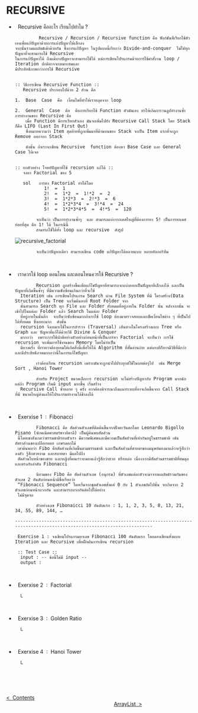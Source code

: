  # RECURSIVE

 - &nbsp; Recursive คืออะไร เรียนไปทำไม ?

                Recursive / Recursion / Recursive function คือ ฟังก์ชันที่เรียกใช้ตัวเองเพื่อแก้ปัญหาด้วยการแบ่งปัญหาให้เล็กลง
       จากนั้นรวมผลลัพธ์เข้าด้วยกัน ซึ่งการแก้ปัญหา ในรูปแบบนี้เรียกว่า Divide-and-conquer  ไม่ใช่ทุกปัญหาที่จะสามารถใช้ Recursive
       ในการแก้ปัญหาได้ ถึงแม้บางปัญหาจะสามารถใช้ได้ แต่การเขียนโปรแกรมด้วยการใช้คำสั่งวน loop / Iteration ปกติอาจจะเหมาะสมและ
       มีประสิทธิภาพกว่าการใช้ Recursive
   

       :: วิธีการเขียน Recursive Function ::
          Recursive ประกอบไปด้วย 2 ส่วน คือ
   
       1.  Base  Case  คือ  เงื่อนไขที่ทำให้เราหลุดจาก loop
   
       2.  General  Case  คือ  คือการเรียกใช้ Function ตัวมันเอง ทำให้เกิดการวนลูปทำงานซ้ำ การทำงานของ Recursive คือ
           เมื่อ Function มีการเรียกตัวเอง มันจะเพิ่มไปยัง Recursive Call Stack โดย Stack ก็คือ LIFO (Last In First Out)
           ซึ่งหมายความว่า Item สุดท้ายที่ถูกเพิ่มมาที่ด้านบนของ Stack จะเป็น Item แรกที่จะถูก Remove ออกจาก Stack

           ดังนั้น ถ้าเราจะเขียน Recursive  function ต้องหา Base Case และ General Case ให้เจอ


       :: ยกตัวอย่าง โจทย์ปัญหาที่ใช้ recursion แก้ได้ ::
          จงหา Factorial ของ 5
   
          sol   การหา Factorial ทำได้โดย
                  1!  =  1  
                  2!  =  1*2  =  1!*2  =  2
                  3!  =  1*2*3  =  2!*3  =  6
                  4!  =  1*2*3*4  =  3!*4  =  24
                  5!  =  1*2*3*4*5  =  4!*5  =  120
   
               จะเห็นว่า เป็นการทำงานซ้ำๆ  และ สามารถแบ่งจากเคสใหญ่ที่ต้องการหา 5! เป็นการหาเคสย่อยที่สุด คือ 1! ได้ ในกรณีนี้
               สามารถใช้ได้ทั้ง loop และ recursive  ดังรูป

   ![recursive_factorial](https://github.com/Arisa-Kaewsuan/Datastructure_Java/assets/87797742/a44cae04-5197-4bcf-a454-53352382fffa)

               จะเห็นว่าปัญหาเดียว สามารถเขียน code แก้ปัญหาได้หลายแบบ หลายอัลกอริทึม
   <br/>
   
 - &nbsp; เราควรใช้ loop ตอนไหน และตอนไหนควรใช้ Recursive ?

               Recursion ถูกสร้างขึ้นเพื่อแก้ไขปัญหาที่สามารถจะแบ่งออกเป็นปัญหาที่เล็กลงได้ และเป็นปัญหาที่เกิดขึ้นซ้ำๆ ที่มีความซับซ้อนเกินกว่าที่จะใช้
         Iteration เช่น การเขียนโปรแกรม Search ผ่าน File System ที่มี โครงสร้าง(Data Structure) เป็น Tree จะเริ่มต้นหาที่ Root Folder จาก
         นั้นสามารถ Search ทุก File และ Folder ทั้งหมดที่อยู่ภายใน Folder นั้น หลังจากนั้น จะเข้าไปในแต่ละ Folder แล้ว Search ในแต่ละ Folder
         ที่อยู่ภายในนั้นอีก  จะเห็นว่าซับซ้อนมากถ้าเราใช้ loop ต้องมาตรวจสอบและเช็คเงื่อนไขต่าง ๆ ที่เป็นไปได้ทั้งหมด ซึ่งเยอะมาก  ดังนั้น
         recursion จึงเหมาะใช้ในการสำรวจ (Traversal) เส้นทางในโครงสร้างแบบ Tree หรือ Graph และ ปัญหาที่แก้ได้ด้วยวิธี Divine & Conquer
         มากกว่า  เพราะการใช้ปกติอย่างตัวอย่างก่อนหน้าที่เป็นการหา Factorial จะเห็นว่า การใช้ recursion จะเพิ่มการใช้งานของ Memory โดยไม่จำเป็น
         มีบางครั้ง ที่เราอาจต้องยอมให้เกิดสิ่งนี้เพื่อให้ได้ Algorithm ที่สั้นอ่านง่าย แต่บางทีก็อาจมีวิธีที่ดีกว่าและมีประสิทธิภาพมากกว่านี้ในการแก้ไขปัญหา

               เราต้องเรียน recursion เพราะมันจะถูกนำไปประยุกต์ใช้ในบทต่อๆไป  เช่น Merge Sort , Hanoi Tower

               สำหรับ Project ขนาดเล็กการ recursion จะไม่สร้างปัญหากับ Program มากนัก แต่ถ้า Program เริ่มมี input มากขึ้น เริ่มสร้าง
         Recursive Call ซ้ำหลาย ๆ ครั้ง อาจต้องพิจารณาถึงผลกระทบที่อาจเกิดขึ้นจาก Call Stack ที่มี ขนาดใหญ่ส่งผลให้โปรแกรมทำงานได้ช้าลงได้
   <br/>
   
 - &nbsp; Exerxise 1 &nbsp;:&nbsp; Fibonacci

               Fibonacci คือ สัดส่วนตัวเลขที่คิดค้นขึ้นจากฝั่งตะวันตกโดย Leonardo Bigollo Pisano (นักคณิตศาสตร์ชาวอิตาลี) เป็นผู้ค้นพบสัดส่วน
        นี้โดยเขาสังเกตว่าธรรมชาติรอบตัวเรา มีความพิเศษและมีความเป็นสัดส่วนที่เท่ากันอยู่ในธรรมชาติ เช่น อัตราส่วนของเปลือกหอย เกษรดอกไม้
        เขาค้นพบว่า Fibo คือสัดส่วนที่เกิดขึ้นตามธรรมชาติ และเป็นสัดส่วนที่สายตาของมนุษย์มองมาแล้วจะรู้สึกว่าลงตัว รู้สึกสวยงาม และสบายตา มีผลไปถึง
        สัดส่วนใบหน้าของชาย และหญิงที่คนเราจะมองแล้วรู้สึกว่าสวย หรือหล่อ เนื่องจากมีสัดส่วนธรรมชาติที่สมดุล และตรงกับลำดับ Fibonacci

               นิยามของ Fibo คือ สัดส่วนตัวเลข (อนุกรม) ที่ตัวเลขแต่ละตัวจะมาจากผลลัพธ์รวมกันของตัวเลข 2 อันดับก่อนหน้ามีชื่อเรียกว่า
        “Fibonacci Sequence” โดยเริ่มจากชุดตัวเลขตั้งแต่ 0 กับ 1 ตัวเลขถัดไปนั้น จะเกิดจาก 2 ตัวเลขก่อนหน้าบวกกัน และสามารถบวกกันต่อไปได้อย่าง
        ไม่มีจุดจบ

               ตัวอย่างเลข Fibonaicci 10 อันดับแรก : 1, 1, 2, 3, 5, 8, 13, 21, 34, 55, 89, 144, …
   
       -----------------------------------------------------------------------------------------------------------------------
   
        Exercise 1 : จงเขียนโปรแกรมหาเลข Fibonacci 100 อันดับแรก โดยลองเขียนทั้งแบบ Iteration และ Recursive เพื่อฝึกฝนการเขียน recursion

        :: Test Case ::
         input : -- ข้อนี้ไม่มี input --
         output : 
   <br/>
   
 - &nbsp; Exerxise 2 &nbsp;:&nbsp; Factorial

         L
   <br/>
   
 - &nbsp; Exerxise 3 &nbsp;:&nbsp; Golden Ratio

         L
   <br/>
   
 - &nbsp; Exerxise 4 &nbsp;:&nbsp; Hanoi Tower
   
         L
   
   <br/><br/><br/>

[<  &nbsp;Contents](https://github.com/Arisa-Kaewsuan/Datastructure_Java/blob/main/README.md)  &nbsp; &nbsp; &nbsp; &nbsp; &nbsp; &nbsp; &nbsp; &nbsp; &nbsp; &nbsp; &nbsp; &nbsp; &nbsp; &nbsp; &nbsp; &nbsp; &nbsp; &nbsp; &nbsp; &nbsp; &nbsp; &nbsp; &nbsp; &nbsp; &nbsp; &nbsp; &nbsp; &nbsp; &nbsp; &nbsp; &nbsp; &nbsp; &nbsp; &nbsp; &nbsp; &nbsp; &nbsp; &nbsp; &nbsp; &nbsp; &nbsp; &nbsp; &nbsp; &nbsp; &nbsp; &nbsp; &nbsp; &nbsp; &nbsp; &nbsp; &nbsp; &nbsp; &nbsp; &nbsp; &nbsp; &nbsp; &nbsp; &nbsp; &nbsp; &nbsp; &nbsp; &nbsp; &nbsp; &nbsp; &nbsp; &nbsp; &nbsp; &nbsp; &nbsp; &nbsp; &nbsp; &nbsp; &nbsp; &nbsp; &nbsp; &nbsp; &nbsp; &nbsp; &nbsp; &nbsp; &nbsp; &nbsp; &nbsp; &nbsp; &nbsp; &nbsp; &nbsp; &nbsp; &nbsp; &nbsp; &nbsp; [ArrayList&nbsp;  >](https://github.com/Arisa-Kaewsuan/Datastructure_Java/blob/main/Recursive.md)
